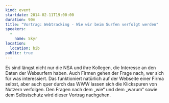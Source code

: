 ```yaml
---
kind: event
startdate: 2014-02-11T19:00:00
duration: 90m
title: "Vortrag: Webtracking - Wie wir beim Surfen verfolgt werden"
speakers:
  -
    name: Skyr
location:
  location: bib
public: true
---
```

Es sind längst nicht nur die NSA und ihre Kollegen, die Interesse an den
Daten der Websurfern haben. Auch Firmen gehen der Frage nach, wer sich
für was interessiert. Das funktioniert natürlich auf der Webseite einer
Firma selbst, aber auch quer durch das WWW lassen sich die Klickspuren
von Nutzern verfolgen. Den Fragen nach dem „wie“ und dem „warum“ sowie
dem Selbstschutz wird dieser Vortrag nachgehen.
